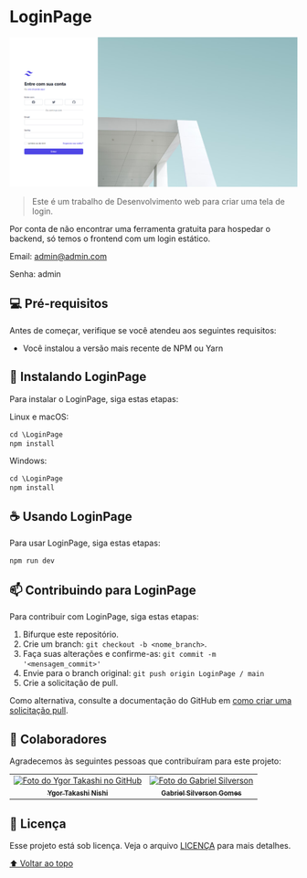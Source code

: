 # LoginPage

<img src="exemplo-image.png" alt="exemplo imagem">

> Este é um trabalho de Desenvolvimento web para criar uma tela de login.

Por conta de não encontrar uma ferramenta gratuita para hospedar o backend, só temos o frontend com um login estático.

Email: admin@admin.com

Senha: admin

## 💻 Pré-requisitos

Antes de começar, verifique se você atendeu aos seguintes requisitos:

<!---Estes são apenas requisitos de exemplo. Adicionar, duplicar ou remover conforme necessário--->

- Você instalou a versão mais recente de NPM ou Yarn

## 🚀 Instalando LoginPage

Para instalar o LoginPage, siga estas etapas:

Linux e macOS:

```
cd \LoginPage
npm install
```

Windows:

```
cd \LoginPage
npm install
```

## ☕ Usando LoginPage

Para usar LoginPage, siga estas etapas:

```
npm run dev
```

## 📫 Contribuindo para LoginPage

Para contribuir com LoginPage, siga estas etapas:

1. Bifurque este repositório.
2. Crie um branch: `git checkout -b <nome_branch>`.
3. Faça suas alterações e confirme-as: `git commit -m '<mensagem_commit>'`
4. Envie para o branch original: `git push origin LoginPage / main`
5. Crie a solicitação de pull.

Como alternativa, consulte a documentação do GitHub em [como criar uma solicitação pull](https://help.github.com/en/github/collaborating-with-issues-and-pull-requests/creating-a-pull-request).

## 🤝 Colaboradores

Agradecemos às seguintes pessoas que contribuíram para este projeto:

<table>
  <tr>
    <td align="center">
      <a href="https://github.com/TakashiNishii">
        <img src="https://avatars3.githubusercontent.com/u/49199986" width="100px;" alt="Foto do Ygor Takashi no GitHub"/><br>
        <sub>
          <b>Ygor Takashi Nishi</b>
        </sub>
      </a>
    </td>
    <td align="center">
      <a href="https://github.com/Filho-da-Prata">
        <img src="https://avatars3.githubusercontent.com/u/42818024"width="100px;" alt="Foto do Gabriel Silverson"/><br>
        <sub>
          <b>Gabriel Silverson Gomes</b>
        </sub>
      </a>
    </td>
  </tr>
</table>

## 📝 Licença

Esse projeto está sob licença. Veja o arquivo [LICENÇA](LICENSE) para mais detalhes.

[⬆ Voltar ao topo](#nome-do-projeto)<br>
